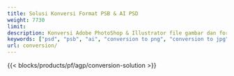 ```yaml
---
title: Solusi Konversi Format PSB & AI PSD
weight: 7730
limit: 
description: Konversi Adobe PhotoShop & Illustrator file gambar dan format lainnya
keywords: ["psd", "psb", "ai", "conversion to png", "conversion to jpg", "conversion to pdf", "convert to gif", "convert to bmp", "convert to tiff"]
url: conversion/
---
```


{{< blocks/products/pf/agp/conversion-solution >}} 

